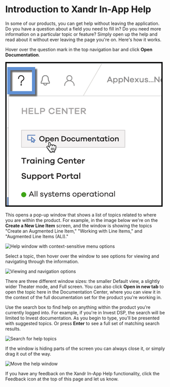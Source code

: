 # Introduction to Xandr In-App Help 

In some of our products, you can get help without leaving the application. Do you have a question about a field you need to fill in? Do you need more information on a particular topic or feature? Simply open up the help and read about it without ever leaving the page you're on. Here's how it works.

Hover over the question mark in the top navigation bar and click **Open Documentation**.

![Open Documentation](media/intro-to-in-app-help/open-help.png)



This opens a pop-up window that shows a list of topics related to where you are within the product. For example, in the image below we're on the **Create a New Line Item** screen, and the window is showing the topics "Create an Augmented Line Item," "Working with Line Items," and "Augmented Line Items \(ALI\)."

![Help window with context-sensitive menu options](../media/intro-to-in-app-help/csh-menu.png)



Select a topic, then hover over the window to see options for viewing and navigating through the information.

![Viewing and navigation options](../media/intro-to-in-app-help/navigation.png)



There are three different window sizes: the smaller Default view, a slightly wider Theater mode, and Full screen. You can also click **Open in new tab** to open the topic here in the Documentation Center, where you can view it in the context of the full documentation set for the product you're working in.

Use the search box to find help on anything within the product you're currently logged into. For example, if you're in Invest DSP, the search will be limited to Invest documentation. As you begin to type, you'll be presented with suggested topics. Or press **Enter** to see a full set of matching search results.

![Search for help topics](../media/intro-to-in-app-help/search.png)



If the window is hiding parts of the screen you can always close it, or simply drag it out of the way.

![Move the help window](../media/intro-to-in-app-help/move-window.gif)



If you have any feedback on the Xandr In-App Help functionality, click the Feedback icon at the top of this page and let us know.

